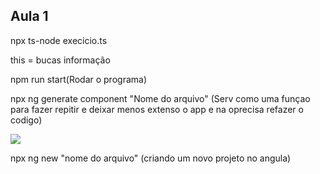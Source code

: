 ## Aula 1
npx ts-node execicio.ts

this = bucas informação 

npm run start(Rodar o programa)

npx ng generate component "Nome do arquivo" (Serv como uma funçao para fazer repitir e deixar menos extenso o app e na oprecisa refazer o codigo)

<img src="O link da imagem aqui"/>

npx ng new "nome do arquivo"
(criando um novo projeto no angula)
